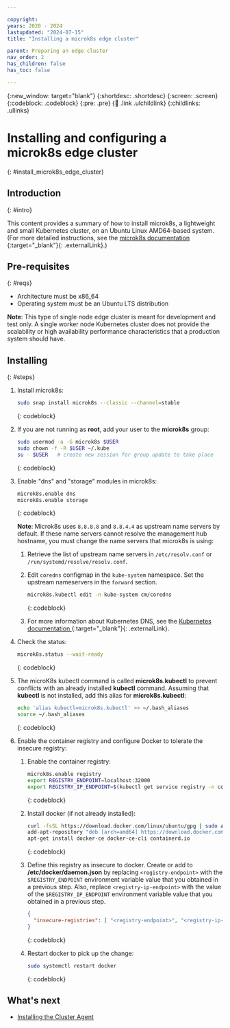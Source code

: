 ```yaml
---

copyright:
years: 2020 - 2024
lastupdated: "2024-07-15"
title: "Installing a microk8s edge cluster"

parent: Preparing an edge cluster
nav_order: 2
has_children: false
has_toc: false

---
```


{:new_window: target="blank"}
{:shortdesc: .shortdesc}
{:screen: .screen}
{:codeblock: .codeblock}
{:pre: .pre}
{:child: .link .ulchildlink}
{:childlinks: .ullinks}

# Installing and configuring a microk8s edge cluster
{: #install_microk8s_edge_cluster}

## Introduction
{: #intro}

This content provides a summary of how to install microk8s, a lightweight and small Kubernetes cluster, on an Ubuntu Linux AMD64-based system. (For more detailed instructions, see the [microk8s documentation ](https://microk8s.io/docs){:target="_blank"}{: .externalLink}.)

## Pre-requisites
{: #reqs}

* Architecture must be x86_64
* Operating system must be an Ubuntu LTS distribution

**Note**: This type of single node edge cluster is meant for development and test only. A single worker node Kubernetes cluster does not provide the scalability or high availability performance characteristics that a production system should have.

## Installing
{: #steps}

1. Install microk8s:

   ```bash
   sudo snap install microk8s --classic --channel=stable
   ```
   {: codeblock}

2. If you are not running as **root**, add your user to the **microk8s** group:

   ```bash
   sudo usermod -a -G microk8s $USER
   sudo chown -f -R $USER ~/.kube
   su - $USER   # create new session for group update to take place
   ```
   {: codeblock}

3. Enable "dns" and "storage" modules in microk8s:

   ```bash
   microk8s.enable dns
   microk8s.enable storage
   ```
   {: codeblock}

   **Note**: Microk8s uses `8.8.8.8` and `8.8.4.4` as upstream name servers by default. If these name servers cannot resolve the management hub hostname, you must change the name servers that microk8s is using:

   1. Retrieve the list of upstream name servers in `/etc/resolv.conf` or `/run/systemd/resolve/resolv.conf`.

   2. Edit `coredns` configmap in the `kube-system` namespace. Set the upstream nameservers in the `forward` section.

      ```bash
      microk8s.kubectl edit -n kube-system cm/coredns
      ```
      {: codeblock}

   3. For more information about Kubernetes DNS, see the [Kubernetes documentation ](https://kubernetes.io/docs/tasks/administer-cluster/dns-custom-nameservers/){:target="_blank"}{: .externalLink}.


4. Check the status:

   ```bash
   microk8s.status --wait-ready
   ```
   {: codeblock}

5. The microK8s kubectl command is called **microk8s.kubectl** to prevent conflicts with an already installed **kubectl** command. Assuming that  **kubectl** is not installed, add this alias for **microk8s.kubectl**:

   ```bash
   echo 'alias kubectl=microk8s.kubectl' >> ~/.bash_aliases
   source ~/.bash_aliases
   ```
   {: codeblock}

6. Enable the container registry and configure Docker to tolerate the insecure registry:

   1. Enable the container registry:

      ```bash
      microk8s.enable registry
      export REGISTRY_ENDPOINT=localhost:32000
      export REGISTRY_IP_ENDPOINT=$(kubectl get service registry -n container-registry | grep registry | awk '{print $3;}'):5000
      ```
      {: codeblock}

   2. Install docker (if not already installed):

      ```bash
      curl -fsSL https://download.docker.com/linux/ubuntu/gpg | sudo apt-key add -
      add-apt-repository "deb [arch=amd64] https://download.docker.com/linux/ubuntu $(lsb_release -cs) stable"
      apt-get install docker-ce docker-ce-cli containerd.io
      ```
      {: codeblock}

   3. Define this registry as insecure to docker. Create or add to **/etc/docker/daemon.json** by replacing `<registry-endpoint>` with the `$REGISTRY_ENDPOINT` environment variable value that you obtained in a previous step. Also, replace `<registry-ip-endpoint>` with the value of the `$REGISTRY_IP_ENDPOINT` environment variable value that you obtained in a previous step.

      ```json
      {
        "insecure-registries": [ "<registry-endpoint>", "<registry-ip-endpoint>" ]
      }
      ```
      {: codeblock}

   4. Restart docker to pick up the change:

      ```bash
      sudo systemctl restart docker
      ```
      {: codeblock}

## What's next

* [Installing the Cluster Agent](./edge_cluster_agent.md)
